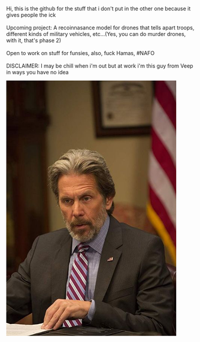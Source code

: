 <br/>
<a>
   Hi, this is the github for the stuff that i don't put in the other one because it gives people the ick
</a>  
<br/> 

<br/>
<a>
   Upcoming project: A recoinnasance model for drones that tells apart troops, different kinds of military vehicles, etc...(Yes, you can do murder drones, with it, that's phase 2)
</a>  
<br/> 

<br/>
<a>
   Open to work on stuff for funsies, also, fuck Hamas, #NAFO
</a>  
<br/> 

<br/> 
<a>
    DISCLAIMER: I may be chill when i'm out but at work i'm this guy from Veep in ways you have no idea
</a>
<br/> 

![Kent-Davidson-Veep](/dbz9l8fgy5w89z88.jpg)
